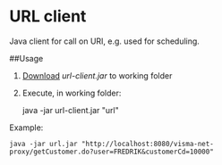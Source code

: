 # URL client

Java client for call on URI, e.g. used for scheduling.

##Usage

 1. [Download](https://github.com/SystemaAS/url-client/tree/master/build/target/url-client.jar)  *url-client.jar* to working folder
 2. Execute, in working folder:
 
	java -jar url-client.jar "url"
	
Example:

	java -jar url.jar "http://localhost:8080/visma-net-proxy/getCustomer.do?user=FREDRIK&customerCd=10000"
